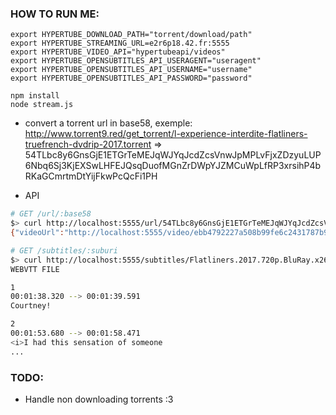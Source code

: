 ### HOW TO RUN ME:
```shell
export HYPERTUBE_DOWNLOAD_PATH="torrent/download/path"
export HYPERTUBE_STREAMING_URL=e2r6p18.42.fr:5555
export HYPERTUBE_VIDEO_API="hypertubeapi/videos"
export HYPERTUBE_OPENSUBTITLES_API_USERAGENT="useragent"
export HYPERTUBE_OPENSUBTITLES_API_USERNAME="username"
export HYPERTUBE_OPENSUBTITLES_API_PASSWORD="password"

npm install
node stream.js
```

* convert a torrent url in base58,
	exemple: http://www.torrent9.red/get_torrent/l-experience-interdite-flatliners-truefrench-dvdrip-2017.torrent => 54TLbc8y6GnsGjE1ETGrTeMEJqWJYqJcdZcsVnwJpMPLvFjxZDzyuLUP6Nbq6Sj3KjEXSwLHFEJQsqDuofMGnZrDWpYJZMCuWpLfRP3xrsihP4bRKaGCmrtmDtYijFkwPcQcFi1PH

* API
```bash
# GET /url/:base58
$> curl http://localhost:5555/url/54TLbc8y6GnsGjE1ETGrTeMEJqWJYqJcdZcsVnwJpMPLvFjxZDzyuLUP6Nbq6Sj3KjEXSwLHFEJQsqDuofMGnZrDWpYJZMCuWpLfRP3xrsihP4bRKaGCmrtmDtYijFkwPcQcFi1PH
{"videoUrl":"http://localhost:5555/video/ebb4792227a508b99fe6c2431787b9d0593ed234","subtitles":{"en":"Flatliners.2017.720p.BluRay.x264-GECKOS.vtt"}}

# GET /subtitles/:suburi
$> curl http://localhost:5555/subtitles/Flatliners.2017.720p.BluRay.x264-GECKOS.vtt
WEBVTT FILE

1
00:01:38.320 --> 00:01:39.591
Courtney!

2
00:01:53.680 --> 00:01:58.471
<i>I had this sensation of someone
...

```

### TODO:
* Handle non downloading torrents :3
